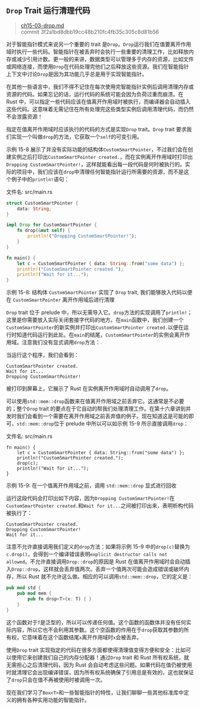 ## `Drop` Trait 运行清理代码

> [ch15-03-drop.md](https://github.com/rust-lang/book/blob/master/second-edition/src/ch15-03-drop.md)
> <br>
> commit 3f2a1bd8dbb19cc48b210fc4fb35c305c8d81b56

对于智能指针模式来说另一个重要的 trait 是`Drop`。`Drop`运行我们在值要离开作用域时执行一些代码。智能指针在被丢弃时会执行一些重要的清理工作，比如释放内存或减少引用计数。更一般的来讲，数据类型可以管理多于内存的资源，比如文件或网络连接，而使用`Drop`在代码处理完他们之后释放这些资源。我们在智能指针上下文中讨论`Drop`是因为其功能几乎总是用于实现智能指针。

在其他一些语言中，我们不得不记住在每次使用完智能指针实例后调用清理内存或资源的代码。如果忘记的话，运行代码的系统可能会因为负荷过重而崩溃。在 Rust 中，可以指定一些代码应该在值离开作用域时被执行，而编译器会自动插入这些代码。这意味着无需记住在所有处理完这些类型实例后调用清理代码，而仍然不会泄露资源！

指定在值离开作用域时应该执行的代码的方式是实现`Drop` trait。`Drop` trait 要求我们实现一个叫做`drop`的方法，它获取一个`self`的可变引用。

示例 15-8 展示了并没有实际功能的结构体`CustomSmartPointer`，不过我们会在创建实例之后打印出`CustomSmartPointer created.`，而在实例离开作用域时打印出`Dropping CustomSmartPointer!`，这样就能看出每一段代码是何时被执行的。实际的项目中，我们应该在`drop`中清理任何智能指针运行所需要的资源，而不是这个例子中的`println!`语句：

<span class="filename">文件名: src/main.rs</span>

```rust
struct CustomSmartPointer {
    data: String,
}

impl Drop for CustomSmartPointer {
    fn drop(&mut self) {
        println!("Dropping CustomSmartPointer!");
    }
}

fn main() {
    let c = CustomSmartPointer { data: String::from("some data") };
    println!("CustomSmartPointer created.");
    println!("Wait for it...");
}
```

<span class="caption">示例 15-8: 结构体 `CustomSmartPointer` 实现了 `Drop` trait, 我们能够放入代码以便在 `CustomSmartPointer` 离开作用域后进行清理</span>

`Drop` trait 位于 prelude 中，所以无需导入它。`drop`方法的实现调用了`println!`；这里是你需要放入实际关闭套接字代码的地方。在`main`函数中，我们创建一个`CustomSmartPointer`的新实例并打印出`CustomSmartPointer created.`以便在运行时知道代码运行到此处。在`main`的结尾，`CustomSmartPointer`的实例会离开作用域。注意我们没有显式调用`drop`方法：

当运行这个程序，我们会看到：

```
CustomSmartPointer created.
Wait for it...
Dropping CustomSmartPointer!
```

被打印到屏幕上，它展示了 Rust 在实例离开作用域时自动调用了`drop`。

可以使用`std::mem::drop`函数来在值离开作用域之前丢弃它。这通常是不必要的；整个`Drop` trait 的要点在于它自动的帮我们处理清理工作。在第十六章讲到并发时我们会看到一个需要在离开作用域之前丢弃值的例子。现在知道这是可能的即可，`std::mem::drop`位于 prelude 中所以可以如示例 15-9 所示直接调用`drop`：

<span class="filename">文件名: src/main.rs</span>

```rust,ignore
fn main() {
    let c = CustomSmartPointer { data: String::from("some data") };
    println!("CustomSmartPointer created.");
    drop(c);
    println!("Wait for it...");
}
```

<span class="caption">示例 15-9: 在一个值离开作用域之前，调用 `std::mem::drop` 显式进行回收</span>

运行这段代码会打印出如下内容，因为`Dropping CustomSmartPointer!`在`CustomSmartPointer created.`和`Wait for it...`之间被打印出来，表明析构代码被执行了：

```
CustomSmartPointer created.
Dropping CustomSmartPointer!
Wait for it...
```

注意不允许直接调用我们定义的`drop`方法：如果将示例 15-9 中的`drop(c)`替换为`c.drop()`，会得到一个编译错误表明`explicit destructor calls not allowed`。不允许直接调用`Drop::drop`的原因是 Rust 在值离开作用域时会自动插入`Drop::drop`，这样就会丢弃值两次。丢弃一个值两次可能会造成错误或破坏内存，所以 Rust 就不允许这么做。相应的可以调用`std::mem::drop`，它的定义是：

```rust
pub mod std {
    pub mod mem {
        pub fn drop<T>(x: T) { }
    }
}
```

这个函数对于`T`是泛型的，所以可以传递任何值。这个函数的函数体并没有任何实际内容，所以它也不会利用其参数。这个空函数的作用在于`drop`获取其参数的所有权，它意味着在这个函数结尾`x`离开作用域时`x`会被丢弃。

使用`Drop` trait 实现指定的代码在很多方面都使得清理值变得方便和安全：比如可以使用它来创建我们自己的内存分配器！通过`Drop` trait 和 Rust 所有权系统，就无需担心之后清理代码，因为 Rust 会自动考虑这些问题。如果代码在值仍被使用时就清理它会出现编译错误，因为所有权系统确保了引用总是有效的，这也就保证了`drop`只会在值不再被使用时被调用一次。

现在我们学习了`Box<T>`和一些智能指针的特性，让我们聊聊一些其他标准库中定义的拥有各种实用功能的智能指针。